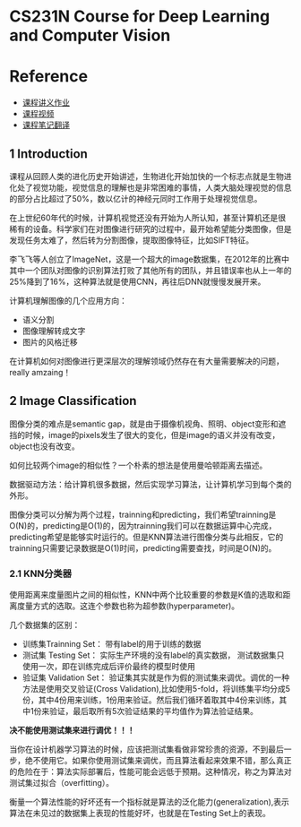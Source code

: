 # CS231N Course for Deep Learning and Computer Vision
# Reference
- [课程讲义作业](http://vision.stanford.edu/teaching/cs231n/syllabus.html)
- [课程视频](https://space.bilibili.com/216720985/channel/detail?cid=32406)
- [课程笔记翻译](https://zhuanlan.zhihu.com/p/21930884)

## 1 Introduction
课程从回顾人类的进化历史开始讲述，生物进化开始加快的一个标志点就是生物进化处了视觉功能，视觉信息的理解也是非常困难的事情，人类大脑处理视觉的信息的部分占比超过了50%，数以亿计的神经元同时工作用于处理视觉信息。

在上世纪60年代的时候，计算机视觉还没有开始为人所认知，甚至计算机还是很稀有的设备。科学家们在对图像进行研究的过程中，最开始希望能分类图像，但是发现任务太难了，然后转为分割图像，提取图像特征，比如SIFT特征。

李飞飞等人创立了ImageNet，这是一个超大的image数据集，在2012年的比赛中其中一个团队对图像的识别算法打败了其他所有的团队，并且错误率也从上一年的25%降到了16%，这种算法就是使用CNN，再往后DNN就慢慢发展开来。

计算机理解图像的几个应用方向：

- 语义分割
- 图像理解转成文字
- 图片的风格迁移

在计算机如何对图像进行更深层次的理解领域仍然存在有大量需要解决的问题，really amzaing！

## 2 Image Classification
图像分类的难点是semantic gap，就是由于摄像机视角、照明、object变形和遮挡的时候，image的pixels发生了很大的变化，但是image的语义并没有改变，object也没有改变。

如何比较两个image的相似性？一个朴素的想法是使用曼哈顿距离去描述。

数据驱动方法：给计算机很多数据，然后实现学习算法，让计算机学习到每个类的外形。

图像分类可以分解为两个过程，trainning和predicting，我们希望trainning是O(N)的，predicting是O(1)的，因为trainning我们可以在数据运算中心完成，predicting希望是能够实时运行的。但是KNN算法进行图像分类与此相反，它的trainning只需要记录数据是O(1)时间，predicting需要查找，时间是O(N)的。

### 2.1 KNN分类器
使用距离来度量图片之间的相似性，KNN中两个比较重要的参数是K值的选取和距离度量方式的选取。这连个参数也称为超参数(hyperparameter)。

几个数据集的区别：

- 训练集Trainning Set：
带有label的用于训练的数据
- 测试集 Testing Set：
实际生产环境的没有label的真实数据， 测试数据集只使用一次，即在训练完成后评价最终的模型时使用
- 验证集 Validation Set：
验证集其实就是作为假的测试集来调优。调优的一种方法是使用交叉验证(Cross Validation),比如使用5-fold，将训练集平均分成5份，其中4份用来训练，1份用来验证。然后我们循环着取其中4份来训练，其中1份来验证，最后取所有5次验证结果的平均值作为算法验证结果。

**决不能使用测试集来进行调优！！！**

当你在设计机器学习算法的时候，应该把测试集看做非常珍贵的资源，不到最后一步，绝不使用它。如果你使用测试集来调优，而且算法看起来效果不错，那么真正的危险在于：算法实际部署后，性能可能会远低于预期。这种情况，称之为算法对测试集过拟合（overfitting）。

衡量一个算法性能的好坏还有一个指标就是算法的泛化能力(generalization),表示算法在未见过的数据集上表现的性能好坏，也就是在Testing Set上的表现。


